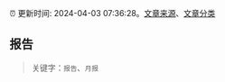 :alarm_clock: 更新时间: 2024-04-03 07:36:28。[文章来源](/README.md)、[文章分类](/TAGS.md)

## 报告


> 关键字：`报告`、`月报`



